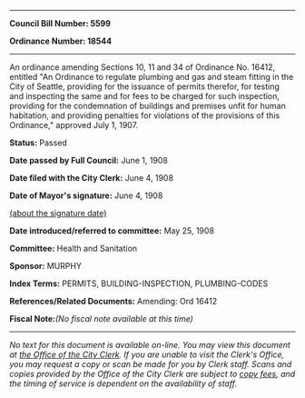 

********

**Council Bill Number: 5599**
   
**Ordinance Number: 18544**
********

 An ordinance amending Sections 10, 11 and 34 of Ordinance No. 16412, entitled "An Ordinance to regulate plumbing and gas and steam fitting in the City of Seattle, providing for the issuance of permits therefor, for testing and inspecting the same and for fees to be charged for such inspection, providing for the condemnation of buildings and premises unfit for human habitation, and providing penalties for violations of the provisions of this Ordinance," approved July 1, 1907.

**Status:** Passed
   
**Date passed by Full Council:** June 1, 1908
   
**Date filed with the City Clerk:** June 4, 1908
   
**Date of Mayor's signature:** June 4, 1908
   
[(about the signature date)](/~public/approvaldate.htm)
   
   
   
**Date introduced/referred to committee:** May 25, 1908
   
**Committee:** Health and Sanitation
   
**Sponsor:** MURPHY
   
   
**Index Terms:** PERMITS, BUILDING-INSPECTION, PLUMBING-CODES

**References/Related Documents:** Amending: Ord 16412

**Fiscal Note:**_(No fiscal note available at this time)_
********

_No text for this document is available on-line. You may view this document at [the Office of the City Clerk](http://www.seattle.gov/leg/clerk/contactUs.htm). If you are unable to visit the Clerk's Office, you may request a copy or scan be made for you by Clerk staff. Scans and copies provided by the Office of the City Clerk are subject to [copy fees](http://clerk.seattle.gov/~public/clerkfees.htm), and the timing of service is dependent on the availability of staff._

